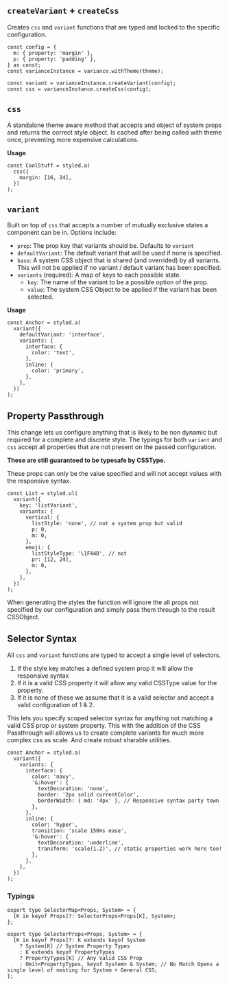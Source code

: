 ## `createVariant` + `createCss`

Creates `css` and `variant` functions that are typed and locked to the specific configuration.

```tsx
const config = {
  m: { property: 'margin' },
  p: { property: 'padding' },
} as const;
const varianceInstance = variance.withTheme(theme);

const variant = varianceInstance.createVariant(config);
const css = varianceInstance.createCss(config);
```

## `css`

A standalone theme aware method that accepts and object of system props and returns the correct style object. Is cached after being called with theme once, preventing more expensive calculations.

**Usage**

```tsx
const CoolStuff = styled.a(
  css({
    margin: [16, 24],
  })
);
```

## `variant`

Built on top of `css` that accepts a number of mutually exclusive states a component can be in. Options include:

- `prop`: The prop key that variants should be. Defaults to `variant`
- `defaultVariant`: The default variant that will be used if none is specified.
- `base`: A system CSS object that is shared (and overrided) by all variants. This will not be applied if no variant / default variant has been specified.
- `variants` (required): A map of keys to each possible state.
  - `key`: The name of the variant to be a possible option of the prop.
  - `value`: The system CSS Object to be applied if the variant has been selected.

**Usage**

```tsx
const Anchor = styled.a(
  variant({
    defaultVariant: 'interface',
    variants: {
      interface: {
        color: 'text',
      },
      inline: {
        color: 'primary',
      },
    },
  })
);
```

## Property Passthrough

This change lets us configure anything that is likely to be non dynamic but required for a complete and discrete style. The typings for both `variant` and `css` accept all properties that are not present on the passed configuration.

**These are still guaranteed to be typesafe by CSSType.**

These props can only be the value specified and will not accept values with the responsive syntax.

```tsx
const List = styled.ul(
  variant({
    key: 'listVariant',
    variants: {
      vertical: {
        listStyle: 'none', // not a system prop but valid
        p: 0,
        m: 0,
      },
      emoji: {
        listStyleType: '\1F44D', // not
        pr: [12, 24],
        m: 0,
      },
    },
  })
);
```

When generating the styles the function will ignore the all props not specified by our configuration and simply pass them through to the result CSSObject.

## Selector Syntax

All `css` and `variant` functions are typed to accept a single level of selectors.

1. If the style key matches a defined system prop it will allow the responsive syntax
2. If it is a valid CSS property it will allow any valid CSSType value for the property.
3. If it is none of these we assume that it is a valid selector and accept a valid configuration of 1 & 2.

This lets you specify scoped selector syntax for anything not matching a valid CSS prop or system property. This with the addition of the CSS Passthrough will allows us to create complete variants for much more complex css as scale. And create robust sharable utilities.

```tsx
const Anchor = styled.a(
  variant({
    variants: {
      interface: {
        color: 'navy',
        '&:hover': {
          textDecoration: 'none',
          border: '2px solid currentColor',
          borderWidth: { md: '4px' }, // Responsive syntax party town
        },
      },
      inline: {
        color: 'hyper',
        transition: 'scale 150ms ease',
        '&:hover': {
          textDecoration: 'underline',
          transform: 'scale(1.2)', // static properties work here too!
        },
      },
    },
  })
);
```

### Typings

```tsx
export type SelectorMap<Props, System> = {
  [K in keyof Props]?: SelectorProps<Props[K], System>;
};

export type SelectorProps<Props, System> = {
  [K in keyof Props]?: K extends keyof System
    ? System[K] // System Property Types
    : K extends keyof PropertyTypes
    ? PropertyTypes[K] // Any Valid CSS Prop
    : Omit<PropertyTypes, keyof System> & System; // No Match Opens a single level of nesting for System + General CSS;
};
```
